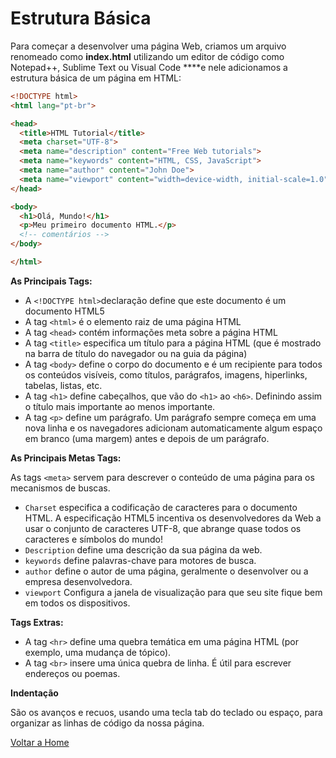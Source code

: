 # Estrutura Básica

Para começar a desenvolver uma página Web, criamos um arquivo renomeado como **index.html** utilizando um editor de código como Notepad++, Sublime Text ou Visual Code ****e nele adicionamos a estrutura básica de um página em HTML:

```html
<!DOCTYPE html>
<html lang="pt-br">

<head>
  <title>HTML Tutorial</title>
  <meta charset="UTF-8">
  <meta name="description" content="Free Web tutorials">
  <meta name="keywords" content="HTML, CSS, JavaScript">
  <meta name="author" content="John Doe">
  <meta name="viewport" content="width=device-width, initial-scale=1.0">
</head>

<body>
  <h1>Olá, Mundo!</h1>
  <p>Meu primeiro documento HTML.</p>
  <!-- comentários -->
</body>

</html>
```

**As Principais Tags:**

* A `<!DOCTYPE html>`declaração define que este documento é um documento HTML5
* A tag `<html>` é o elemento raiz de uma página HTML
* A tag `<head>` contém informações meta sobre a página HTML
* A tag `<title>` especifica um título para a página HTML (que é mostrado na barra de título do navegador ou na guia da página)
* A tag `<body>` define o corpo do documento e é um recipiente para todos os conteúdos visíveis, como títulos, parágrafos, imagens, hiperlinks, tabelas, listas, etc.
* A tag `<h1>` define cabeçalhos, que vão do `<h1>` ao `<h6>`. Definindo assim o título mais importante ao menos importante.
* A tag `<p>` define um parágrafo. Um parágrafo sempre começa em uma nova linha e os navegadores adicionam automaticamente algum espaço em branco (uma margem) antes e depois de um parágrafo.

**As Principais Metas Tags:**

As tags `<meta>` servem para descrever o conteúdo de uma página para os mecanismos de buscas.

* `Charset` especifica a codificação de caracteres para o documento HTML. A especificação HTML5 incentiva os desenvolvedores da Web a usar o conjunto de caracteres UTF-8, que abrange quase todos os caracteres e símbolos do mundo!
* `Description` define uma descrição da sua página da web.
* `keywords` define palavras-chave para motores de busca.
* `author` define o autor de uma página, geralmente o desenvolver ou a empresa desenvolvedora.
* `viewport` Configura a janela de visualização para que seu site fique bem em todos os dispositivos.

**Tags Extras:**

* A tag `<hr>` define uma quebra temática em uma página HTML (por exemplo, uma mudança de tópico).
* A tag `<br>` insere uma única quebra de linha.  É útil para escrever endereços ou poemas.

**Indentação** 

São os avanços e recuos, usando uma tecla tab do teclado ou espaço, para organizar as linhas de código da nossa página.


[Voltar a Home](../README.md)

